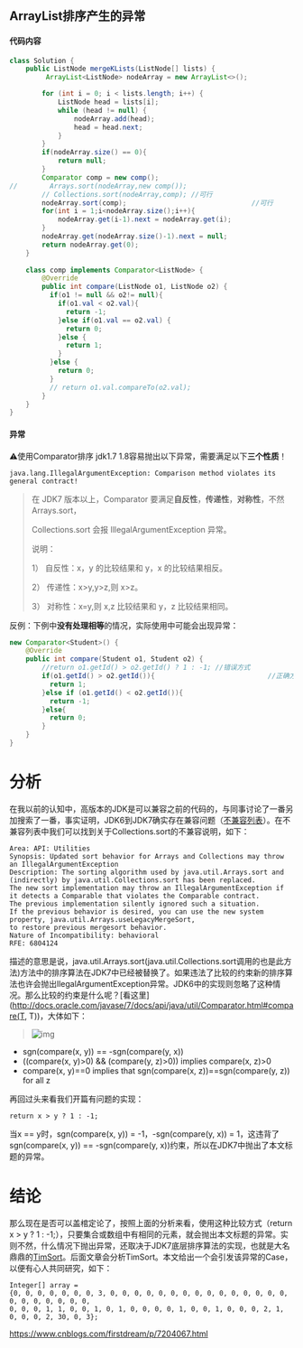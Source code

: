 ## ArrayList排序产生的异常

#### 代码内容

```java
class Solution {
    public ListNode mergeKLists(ListNode[] lists) {
         ArrayList<ListNode> nodeArray = new ArrayList<>();

        for (int i = 0; i < lists.length; i++) {
            ListNode head = lists[i];
            while (head != null) {
                nodeArray.add(head);
                head = head.next;
            }
        }
        if(nodeArray.size() == 0){
            return null;
        }
        Comparator comp = new comp();
//        Arrays.sort(nodeArray,new comp());
        // Collections.sort(nodeArray,comp); //可行
        nodeArray.sort(comp);								//可行
        for(int i = 1;i<nodeArray.size();i++){
            nodeArray.get(i-1).next = nodeArray.get(i);
        }
        nodeArray.get(nodeArray.size()-1).next = null;
        return nodeArray.get(0);
    }
    
    class comp implements Comparator<ListNode> {
        @Override
        public int compare(ListNode o1, ListNode o2) {
          if(o1 != null && o2!= null){
            if(o1.val < o2.val){
              return -1;
            }else if(o1.val == o2.val) {
              return 0;
            }else {
              return 1;
            }
          }else {
            return 0;
          }
          // return o1.val.compareTo(o2.val);
        }
    }
}
```

#### 异常

⚠️使用Comparator排序 jdk1.7 1.8容易抛出以下异常，需要满足以下**三个性质**！

`java.lang.IllegalArgumentException: Comparison method violates its general contract!`

> 在 JDK7 版本以上，Comparator 要满足**自反性**，**传递性**，**对称性**，不然 Arrays.sort，
>
>Collections.sort 会报 IllegalArgumentException 异常。
>
>说明：
>
>1） 自反性：x，y 的比较结果和 y，x 的比较结果相反。
>
>2） 传递性：x>y,y>z,则 x>z。
>
>3） 对称性：x=y,则 x,z 比较结果和 y，z 比较结果相同。

反例：下例中**没有处理相等**的情况，实际使用中可能会出现异常：

```java
new Comparator<Student>() {
    @Override
    public int compare(Student o1, Student o2) {
        //return o1.getId() > o2.getId() ? 1 : -1; //错误方式
        if(o1.getId() > o2.getId()){							//正确方式
          return 1;
        }else if (o1.getId() < o2.getId()){
          return -1;
        }else{
          return 0;
        }
    }
} 
```

# 分析

在我以前的认知中，高版本的JDK是可以兼容之前的代码的，与同事讨论了一番另加搜索了一番，事实证明，JDK6到JDK7确实存在兼容问题（[不兼容列表](http://www.oracle.com/technetwork/java/javase/compatibility-417013.html#incompatibilities)）。在不兼容列表中我们可以找到关于Collections.sort的不兼容说明，如下：

```
Area: API: Utilities
Synopsis: Updated sort behavior for Arrays and Collections may throw an IllegalArgumentException
Description: The sorting algorithm used by java.util.Arrays.sort and (indirectly) by java.util.Collections.sort has been replaced. 
The new sort implementation may throw an IllegalArgumentException if it detects a Comparable that violates the Comparable contract. 
The previous implementation silently ignored such a situation.
If the previous behavior is desired, you can use the new system property, java.util.Arrays.useLegacyMergeSort, 
to restore previous mergesort behavior.
Nature of Incompatibility: behavioral
RFE: 6804124
```

描述的意思是说，java.util.Arrays.sort(java.util.Collections.sort调用的也是此方法)方法中的排序算法在JDK7中已经被替换了。如果违法了比较的约束新的排序算法也许会抛出llegalArgumentException异常。JDK6中的实现则忽略了这种情况。那么比较的约束是什么呢？[看这里](http://docs.oracle.com/javase/7/docs/api/java/util/Comparator.html#compare(T, T))，大体如下：

> ![img](http://img.blog.csdn.net/20141218224145015?watermark/2/text/aHR0cDovL2Jsb2cuY3Nkbi5uZXQvZ2hzYXU=/font/5a6L5L2T/fontsize/400/fill/I0JBQkFCMA==/dissolve/70/gravity/Center)

 

 

- sgn(compare(x, y)) == -sgn(compare(y, x))
- ((compare(x, y)>0) && (compare(y, z)>0)) implies compare(x, z)>0
- compare(x, y)==0 implies that sgn(compare(x, z))==sgn(compare(y, z)) for all z

再回过头来看我们开篇有问题的实现：

```
return x > y ? 1 : -1;
```

当x == y时，sgn(compare(x, y))  = -1，-sgn(compare(y, x)) = 1，这违背了sgn(compare(x, y)) == -sgn(compare(y, x))约束，所以在JDK7中抛出了本文标题的异常。

# 结论

那么现在是否可以盖棺定论了，按照上面的分析来看，使用这种比较方式（return x > y ? 1 : -1;），只要集合或数组中有相同的元素，就会抛出本文标题的异常。实则不然，什么情况下抛出异常，还取决于JDK7底层排序算法的实现，也就是大名鼎鼎的[TimSort](http://svn.python.org/projects/python/trunk/Objects/listsort.txt)。后面文章会分析TimSort。本文给出一个会引发该异常的Case，以便有心人共同研究，如下：

```
Integer[] array = 
{0, 0, 0, 0, 0, 0, 0, 3, 0, 0, 0, 0, 0, 0, 0, 0, 0, 0, 0, 0, 0, 0, 0, 0, 0, 0, 0, 0, 0, 0, 
0, 0, 0, 1, 1, 0, 0, 1, 0, 1, 0, 0, 0, 0, 1, 0, 0, 1, 0, 0, 0, 2, 1, 0, 0, 0, 2, 30, 0, 3};
```

https://www.cnblogs.com/firstdream/p/7204067.html

